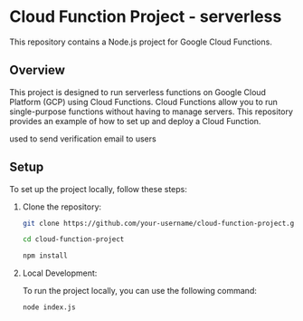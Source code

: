 # Cloud Function Project - serverless

This repository contains a Node.js project for Google Cloud Functions.

## Overview

This project is designed to run serverless functions on Google Cloud Platform (GCP) using Cloud Functions. Cloud Functions allow you to run single-purpose functions without having to manage servers. This repository provides an example of how to set up and deploy a Cloud Function.

used to send verification email to users

## Setup

To set up the project locally, follow these steps:

1. Clone the repository:

   ```bash
   git clone https://github.com/your-username/cloud-function-project.git

   cd cloud-function-project

   npm install

   ```

2. Local Development:

   To run the project locally, you can use the following command:

   ```
   node index.js
   ```
